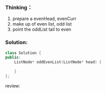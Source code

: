 ### Thinking：
1. prepare a evenHead, evenCurr
2. make up of even list, odd list
3. point the oddList tail to even

### Solution:

```cpp
class Solution {
public:
    ListNode* oddEvenList(ListNode* head) {
        
    }
};
```

review: